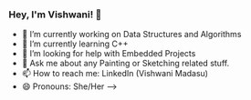 ### Hey, I'm Vishwani! 👋



- 🔭 I’m currently working on Data Structures and Algorithms
- 🌱 I’m currently learning C++
- 🤔 I’m looking for help with Embedded Projects
- 💬 Ask me about any Painting or Sketching related stuff.
- 📫 How to reach me: LinkedIn (Vishwani Madasu)
- 😄 Pronouns: She/Her
-->
